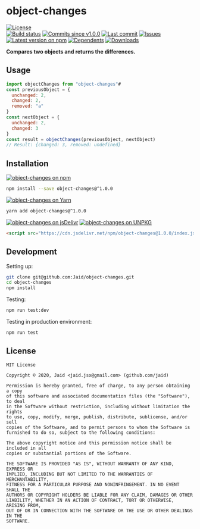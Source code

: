 # object-changes


<a href="https://raw.githubusercontent.com/Jaid/object-changes/master/license.txt"><img src="https://img.shields.io/github/license/Jaid/object-changes?style=flat-square" alt="License"/></a>  
<a href="https://actions-badge.atrox.dev/Jaid/object-changes/goto"><img src="https://img.shields.io/endpoint.svg?style=flat-square&url=https%3A%2F%2Factions-badge.atrox.dev%2FJaid%2Fobject-changes%2Fbadge" alt="Build status"/></a> <a href="https://github.com/Jaid/object-changes/commits"><img src="https://img.shields.io/github/commits-since/Jaid/object-changes/v1.0.0?style=flat-square&logo=github" alt="Commits since v1.0.0"/></a> <a href="https://github.com/Jaid/object-changes/commits"><img src="https://img.shields.io/github/last-commit/Jaid/object-changes?style=flat-square&logo=github" alt="Last commit"/></a> <a href="https://github.com/Jaid/object-changes/issues"><img src="https://img.shields.io/github/issues/Jaid/object-changes?style=flat-square&logo=github" alt="Issues"/></a>  
<a href="https://npmjs.com/package/object-changes"><img src="https://img.shields.io/npm/v/object-changes?style=flat-square&logo=npm&label=latest%20version" alt="Latest version on npm"/></a> <a href="https://github.com/Jaid/object-changes/network/dependents"><img src="https://img.shields.io/librariesio/dependents/npm/object-changes?style=flat-square&logo=npm" alt="Dependents"/></a> <a href="https://npmjs.com/package/object-changes"><img src="https://img.shields.io/npm/dm/object-changes?style=flat-square&logo=npm" alt="Downloads"/></a>

**Compares two objects and returns the differences.**









## Usage

```js
import objectChanges from "object-changes"#
const previousObject = {
  unchanged: 2,
  changed: 2,
  removed: "a"
}
const nextObject = {
  unchanged: 2,
  changed: 3
}
const result = objectChanges(previousObject, nextObject)
// Result: {changed: 3, removed: undefined}
```





## Installation
<a href="https://npmjs.com/package/object-changes"><img src="https://img.shields.io/badge/npm-object--changes-C23039?style=flat-square&logo=npm" alt="object-changes on npm"/></a>
```bash
npm install --save object-changes@^1.0.0
```
<a href="https://yarnpkg.com/package/object-changes"><img src="https://img.shields.io/badge/Yarn-object--changes-2F8CB7?style=flat-square&logo=yarn&logoColor=white" alt="object-changes on Yarn"/></a>
```bash
yarn add object-changes@^1.0.0
```
<a href="https://jsdelivr.com/package/npm/object-changes/"><img src="https://img.shields.io/badge/jsDelivr-object--changes-orange?style=flat-square&logo=html5&logoColor=white" alt="object-changes on jsDelivr"/></a> <a href="https://unpkg.com/browse/object-changes/"><img src="https://img.shields.io/badge/UNPKG-object--changes-orange?style=flat-square&logo=html5&logoColor=white" alt="object-changes on UNPKG"/></a>
```html
<script src="https://cdn.jsdelivr.net/npm/object-changes@1.0.0/index.js"/>
```








## Development



Setting up:
```bash
git clone git@github.com:Jaid/object-changes.git
cd object-changes
npm install
```
Testing:
```bash
npm run test:dev
```
Testing in production environment:
```bash
npm run test
```


## License
```text
MIT License

Copyright © 2020, Jaid <jaid.jsx@gmail.com> (github.com/jaid)

Permission is hereby granted, free of charge, to any person obtaining a copy
of this software and associated documentation files (the "Software"), to deal
in the Software without restriction, including without limitation the rights
to use, copy, modify, merge, publish, distribute, sublicense, and/or sell
copies of the Software, and to permit persons to whom the Software is
furnished to do so, subject to the following conditions:

The above copyright notice and this permission notice shall be included in all
copies or substantial portions of the Software.

THE SOFTWARE IS PROVIDED "AS IS", WITHOUT WARRANTY OF ANY KIND, EXPRESS OR
IMPLIED, INCLUDING BUT NOT LIMITED TO THE WARRANTIES OF MERCHANTABILITY,
FITNESS FOR A PARTICULAR PURPOSE AND NONINFRINGEMENT. IN NO EVENT SHALL THE
AUTHORS OR COPYRIGHT HOLDERS BE LIABLE FOR ANY CLAIM, DAMAGES OR OTHER
LIABILITY, WHETHER IN AN ACTION OF CONTRACT, TORT OR OTHERWISE, ARISING FROM,
OUT OF OR IN CONNECTION WITH THE SOFTWARE OR THE USE OR OTHER DEALINGS IN THE
SOFTWARE.
```
